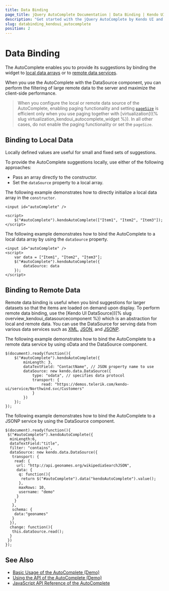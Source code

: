 ```yaml
---
title: Data Binding
page_title: jQuery AutoComplete Documentation | Data Binding | Kendo UI
description: "Get started with the jQuery AutoComplete by Kendo UI and bind the widget to local or remote data and provide its suggestions."
slug: databinding_kendoui_autocomplete
position: 2
---
```


# Data Binding

The AutoComplete enables you to provide its suggestions by binding the widget to [local data arrays](#binding-to-local-data) or to [remote data services](#binding-to-remote-data).

When you use the AutoComplete with the DataSource component, you can perform the filtering of large remote data to the server and maximize the client-side performance.

> When you configure the local or remote data source of the AutoComplete, enabling paging functionality and setting [`pageSize`](/api/javascript/data/datasource/configuration/pagesize) is efficient only when you use paging together with [virtualization]({% slug virtualization_kendoui_autocomplete_widget %}). In all other cases, do not enable the paging functionality or set the `pageSize`.

## Binding to Local Data

Locally defined values are useful for small and fixed sets of suggestions.

To provide the AutoComplete suggestions locally, use either of the following approaches:
* Pass an array directly to the constructor.
* Set the `dataSource` property to a local array.

The following example demonstrates how to directly initialize a local data array in the `constructor`.

    <input id="autoComplete" />

    <script>
        $("#autoComplete").kendoAutoComplete(["Item1", "Item2", "Item3"]);
    </script>

The following example demonstrates how to bind the AutoComplete to a local data array by using the `dataSource` property.

    <input id="autoComplete" />
    <script>
        var data = ["Item1", "Item2", "Item3"];
        $("#autoComplete").kendoAutoComplete({
            dataSource: data
        });
    </script>

## Binding to Remote Data

Remote data binding is useful when you bind suggestions for larger datasets so that the items are loaded on demand upon display. To perform remote data binding, use the [Kendo UI DataSource]({% slug overview_kendoui_datasourcecomponent %}) which is an abstraction for local and remote data. You can use the DataSource for serving data from various data services such as [XML](https://en.wikipedia.org/wiki/XML), [JSON](https://en.wikipedia.org/wiki/JSON), and [JSONP](https://en.wikipedia.org/wiki/JSONP).

The following example demonstrates how to bind the AutoComplete to a remote data service by using oData and the DataSource component.

    $(document).ready(function(){
        $("#autoComplete").kendoAutoComplete({
            minLength: 3,
            dataTextField: "ContactName", // JSON property name to use
            dataSource: new kendo.data.DataSource({
                type: "odata", // specifies data protocol
                transport: {
                    read: "https://demos.telerik.com/kendo-ui/service/Northwind.svc/Customers"
                }
            })
        });
    });

The following example demonstrates how to bind the AutoComplete to a JSONP service by using the DataSource component.

    $(document).ready(function(){
     $("#autoComplete").kendoAutoComplete({
      minLength:6,
      dataTextField:"title",
      filter: "contains",
      dataSource: new kendo.data.DataSource({
       transport: {
        read: {
         url: "http://api.geonames.org/wikipediaSearchJSON",
         data: {
          q: function(){
           return $("#autoComplete").data("kendoAutoComplete").value();
          },
          maxRows: 10,
          username: "demo"
         }
        }
       },
       schema: {
        data:"geonames"
       }
      }),
      change: function(){
       this.dataSource.read();
      }
     })
    });

## See Also

* [Basic Usage of the AutoComplete (Demo)](https://demos.telerik.com/kendo-ui/autocomplete/index)
* [Using the API of the AutoComplete (Demo)](https://demos.telerik.com/kendo-ui/autocomplete/api)
* [JavaScript API Reference of the AutoComplete](/api/javascript/ui/autocomplete)
